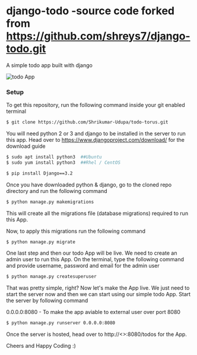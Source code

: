 # django-todo -source code forked from https://github.com/shreys7/django-todo.git
A simple todo app built with django

![todo App](https://raw.githubusercontent.com/shreys7/django-todo/develop/staticfiles/todoApp.png)
### Setup
To get this repository, run the following command inside your git enabled terminal
```bash
$ git clone https://github.com/Shrikumar-Udupa/todo-torus.git
```
You will need python 2 or 3 and django to be installed in the server to run this app. Head over to https://www.djangoproject.com/download/ for the download guide
```bash
$ sudo apt install python3  ##Ubuntu
$ sudo yum install python3  ##Rhel / CentOS
```
```bash
$ pip install Django==3.2
```



Once you have downloaded python & django, go to the cloned repo directory and run the following command

```bash
$ python manage.py makemigrations
```

This will create all the migrations file (database migrations) required to run this App.

Now, to apply this migrations run the following command
```bash
$ python manage.py migrate
```

One last step and then our todo App will be live. We need to create an admin user to run this App. On the terminal, type the following command and provide username, password and email for the admin user
```bash
$ python manage.py createsuperuser
```

That was pretty simple, right? Now let's make the App live. We just need to start the server now and then we can start using our simple todo App. Start the server by following command

0.0.0.0:8080 - To make the app aviable to external user over port 8080

```bash
$ python manage.py runserver 0.0.0.0:8080
```

Once the server is hosted, head over to http://<<IP-address>>:8080/todos for the App.

Cheers and Happy Coding :)
